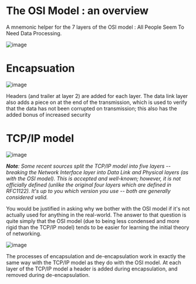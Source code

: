 # The OSI Model : an overview

A mnemonic helper for the 7 layers of the OSI model : All People Seem To Need Data Processing.

![image](https://user-images.githubusercontent.com/112873207/195881276-395e40e4-3edd-4033-ac56-d175b49334a1.png)

# Encapsuation

![image](https://user-images.githubusercontent.com/112873207/195910830-01ffa545-6047-4e06-98e5-642ad5157112.png)

Headers (and trailer at layer 2) are added for each layer.
The data link layer also adds a piece on at the end of the transmission, which is used to verify that the data has not been corrupted on transmission; this also has the added bonus of increased security

# TCP/IP model

![image](https://user-images.githubusercontent.com/112873207/195913341-4ecabbaa-5b47-4e05-95a6-8f44c7c2c2b6.png)

***Note**: Some recent sources split the TCP/IP model into five layers -- breaking the Network Interface layer into Data Link and Physical layers (as with the OSI model). This is accepted and well-known; however, it is not officially defined (unlike the original four layers which are defined in RFC1122). It's up to you which version you use -- both are generally considered valid.*

You would be justified in asking why we bother with the OSI model if it's not actually used for anything in the real-world. The answer to that question is quite simply that the OSI model (due to being less condensed and more rigid than the TCP/IP model) tends to be easier for learning the initial theory of networking.

![image](https://user-images.githubusercontent.com/112873207/195913506-d778589a-fc74-4a2f-a80d-962bafcafbf8.png)

The processes of encapsulation and de-encapsulation work in exactly the same way with the TCP/IP model as they do with the OSI model. At each layer of the TCP/IP model a header is added during encapsulation, and removed during de-encapsulation.


